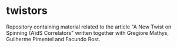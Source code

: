 # twistors
Repository containing material related to the article "A New Twist on Spinning (A)dS Correlators" written together with Gregiore Mathys, Guilherme Pimentel and Facundo Rost.
